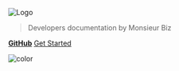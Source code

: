 ![Logo](https://camo.githubusercontent.com/265cc1eda879e8df0eba8c31388f6545d3fccceb/68747470733a2f2f64656d6f2e73796c6975732e636f6d2f6173736574732f73686f702f696d672f6c6f676f2e706e67)

> Developers documentation by Monsieur Biz

[**GitHub**](https://github.com/monsieurbiz/sylius-docs)
[Get Started](#sylius-documentation)

![color](#ffffff)